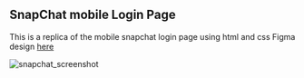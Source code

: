 ## SnapChat mobile Login Page

This is a replica of the mobile snapchat login page using html and css
Figma design [here](https://www.figma.com/file/dxXMZpEsY4blaTjGQ3ltw7/Redesign-Snapchat's-Login-Page-(Community)?node-id=0%3A1&mode=dev)


![snapchat_screenshot](https://github.com/berniceu/atlp/assets/113672733/d4a8d38a-0eb8-4d9b-88f0-63396876dc3b)
